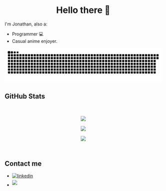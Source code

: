 <p align="center">
    <h1 align="center"> Hello there 👋</h1>
</p>

I'm Jonathan, also a:

- Programmer 💻
- Casual anime enjoyer.

<p align="center">
  <img src="https://raw.githubusercontent.com/J-ZhengLi/J-ZhengLi/output/github-contribution-grid-snake-dark.svg" alt="snake"></center>
</p>

## GitHub Stats

</br>
<p align="center">
    <img align="center" width="400em" src="https://github-readme-stats.vercel.app/api?username=J-ZhengLi&show_icons=true&include_all_commits=true&theme=tokyonight" />
</p>
<p align="center">
    <img align="center" width="400em" src="https://github-readme-stats.vercel.app/api/top-langs/?username=J-ZhengLi&theme=tokyonight" />
</p>
<p align='center'>
  <img align="center" width="400em" src="https://github-readme-streak-stats.herokuapp.com/?user=J-ZhengLi&show_icons=true&theme=tokyonight">
</p>
</br>


## Contact me

<ul>
<li>
<a href="https://www.linkedin.com/in/jonathan-lee-42170319b/" target="_blank">
<img src="https://img.shields.io/badge/linkedin:   Jonathan Lee-%2300acee.svg?color=405DE6&style=for-the-badge&logo=linkedin&logoColor=white" alt=linkedin style="margin-bottom: 5px;"/>
</a>
</li>
<li>
<a href="mailto:lizhengghengj@gmail.com" target="_blank">
<img src="https://img.shields.io/badge/gmail:        Jonathan Lee-%23EA4335.svg?style=for-the-badge&logo=gmail&logoColor=white" style="margin-bottom: 5px;" />
</a>
</li>
</ul>
